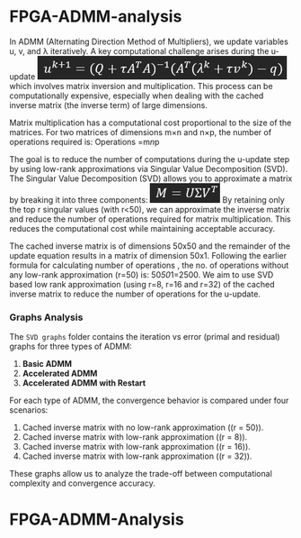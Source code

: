 # FPGA-ADMM-analysis

In ADMM (Alternating Direction Method of Multipliers), we update variables u, v, and λ iteratively. A key computational challenge arises during the u-update
![Screenshot](./Screenshot%202025-03-22%20183506.png)
which involves matrix inversion and multiplication. This process can be computationally expensive, especially when dealing with the cached inverse matrix (the inverse term) of large dimensions.

Matrix multiplication has a computational cost proportional to the size of the matrices. For two matrices of dimensions m×n and n×p, the number of operations required is:
Operations =m*n*p

The goal is to reduce the number of computations during the u-update step by using low-rank approximations via Singular Value Decomposition (SVD). The Singular Value Decomposition (SVD) allows you to approximate a matrix by breaking it into three components:
![Screenshot](./Screenshot%202025-03-22%20183604.png)
By retaining only the top r singular values (with r<50), we can approximate the inverse matrix and reduce the number of operations required for matrix multiplication. This reduces the computational cost while maintaining acceptable accuracy.

The cached inverse matrix is of dimensions 50x50 and the remainder of the update equation results in a matrix of dimension 50x1. Following the earlier formula for calculating number of operations , the no. of operations without any low-rank approximation (r=50) is:
50*50*1=2500.
We aim to use SVD based low rank approximation (using r=8, r=16 and r=32) of the cached inverse matrix to reduce the number of operations for the u-update.

### Graphs Analysis

The `SVD graphs` folder contains the iteration vs error (primal and residual) graphs for three types of ADMM:

1. **Basic ADMM**
2. **Accelerated ADMM**
3. **Accelerated ADMM with Restart**

For each type of ADMM, the convergence behavior is compared under four scenarios:

1. Cached inverse matrix with no low-rank approximation (\(r = 50\)).
2. Cached inverse matrix with low-rank approximation (\(r = 8\)).
3. Cached inverse matrix with low-rank approximation (\(r = 16\)).
4. Cached inverse matrix with low-rank approximation (\(r = 32\)).

These graphs allow us to analyze the trade-off between computational complexity and convergence accuracy.


# FPGA-ADMM-Analysis



